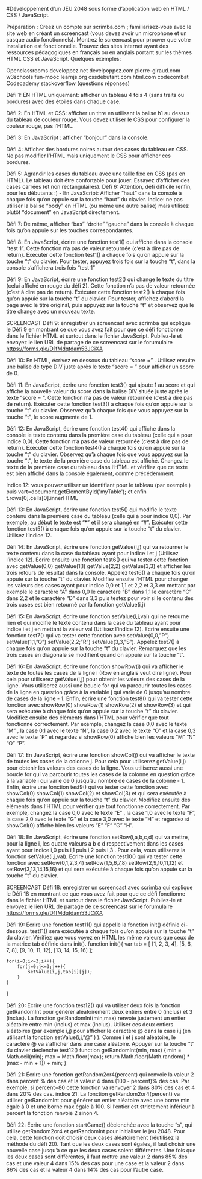 #Développement d’un JEU 2048 sous forme d’application web en HTML / CSS / JavaScript.

Préparation : Créez un compte sur scrimba.com ; familiarisez-vous avec le site web en créant un screencast (vous devez avoir un microphone et un casque audio fonctionnels). Montrez le screencast pour prouver que votre installation est fonctionnelle.
Trouvez des sites internet ayant des ressources pédagogiques en français ou en anglais portant sur les thèmes HTML CSS et JavaScript. Quelques exemples:



Openclassrooms
 developpez.net develpoppez.com
 pierre-giraud.com 
 w3schools
 fun-mooc
 learnjs.org
 cssdebutant.com
 html.com
 codecombat
 Codecademy
 stackoverflow (questions réponses)




Défi 1: EN HTML uniquement: afficher un tableau 4 fois 4 (sans traits ou bordures) avec des étoiles dans chaque case.

Défi 2: En HTML et CSS: afficher un titre en utilisant la balise h1 au dessus du tableau de couleur rouge. Vous devez utiliser le CSS pour configurer la couleur rouge, pas l’HTML. 

Défi 3: En JavaScript : afficher “bonjour” dans la console.

Défi 4: Afficher des bordures noires autour des cases du tableau en CSS. Ne pas modifier l’HTML mais uniquement le CSS pour afficher ces bordures.

Défi 5: Agrandir les cases du tableau avec une taille fixe en CSS (pas en HTML). Le tableau doit être confortable pour jouer. Essayez d’afficher des cases carrées (et non rectangulaires).
Défi 6: Attention, défi difficile (enfin, pour les débutants :) - En JavaScript: Afficher “haut” dans la console à chaque fois qu’on appuie sur la touche “haut” du clavier. Indice: ne pas utiliser la balise “body” en HTML (ou même une autre balise) mais utilisez plutôt “document” en JavaScript directement.

Défi 7: De même, afficher “bas” “droite” “gauche” dans la console à chaque fois qu’on appuie sur les touches correspondantes.

Défi 8: En JavaScript, écrire une fonction test1() qui affiche dans la console “test 1”. Cette fonction n’a pas de valeur retournée (c’est à dire pas de return). Exécuter cette fonction test1() à chaque fois qu’on appuie sur la touche “t” du clavier. Pour tester, appuyez trois fois sur la touche “t”, dans la console s’affichera trois fois “test 1”

Défi 9: En JavaScript, écrire une fonction test2() qui change le texte du titre (celui affiché en rouge du défi 2). Cette fonction n’a pas de valeur retournée (c’est à dire pas de return). Exécuter cette fonction test2() à chaque fois qu’on appuie sur la touche “t” du clavier. Pour tester, affichez d’abord la page avec le titre original, puis appuyez sur la touche “t” et observez que le titre change avec un nouveau texte.

SCREENCAST Défi 9: enregistrer un screencast avec scrimba qui explique le Défi 9 en montrant ce que vous avez fait pour que ce défi fonctionne dans le fichier HTML et surtout dans le fichier JavaScript. Publiez-le et envoyez le lien URL de partage de ce screencast sur le forumulaire https://forms.gle/D1fMdqtdam53JCiXA 

Défi 10: En HTML, écrivez en dessous du tableau  “score =” .  Utilisez ensuite une balise de type DIV juste après le texte “score = ” pour afficher un score de 0. 

Défi 11: En JavaScript, écrire une fonction test3() qui ajoute 1 au score et qui affiche la nouvelle valeur du score dans la balise DIV située juste après le texte “score = “. Cette fonction n’a pas de valeur retournée (c’est à dire pas de return). Exécuter cette fonction test3() à chaque fois qu’on appuie sur la touche “t” du clavier. Observez qu’à chaque fois que vous appuyez sur la touche “t”, le score augmente de 1.

Défi 12: En JavaScript, écrire une fonction test4() qui affiche dans la console le texte contenu dans la première case du tableau (celle qui a pour indice 0,0). Cette fonction n’a pas de valeur retournée (c’est à dire pas de return). Exécuter cette fonction test4() à chaque fois qu’on appuie sur la touche “t” du clavier. Observez qu’à chaque fois que vous appuyez sur la touche “t”, le texte de la première case du tableau est affiché. Changez le texte de la première case du tableau dans l’HTML et vérifiez que ce texte est bien affiché dans la console également, comme précédemment.

Indice 12: vous pouvez utiliser un identifiant pour le tableau (par exemple <table id=”mytable”>) puis vart=document.getElementById(&apos;myTable&apos;); et enfin t.rows[0].cells[0].innerHTML
 
Défi 13: En JavaScript, écrire une fonction test5() qui modifie le texte contenu dans la première case du tableau (celle qui a pour indice 0,0). Par exemple, au début le texte est “*” et il sera changé en “#”. Exécuter cette fonction test5() à chaque fois qu’on appuie sur la touche “t” du clavier. Utilisez l’indice 12. 

Défi 14: En JavaScript, écrire une fonction getValue(i,j) qui va retourner le texte contenu dans la case du tableau ayant pour indice i et j (Utilisez l’indice 12). Ecrire ensuite une fonction test6() qui va tester cette fonction avec getValue(0,0) getValue(1,1) getValue(2,2) getValue(3,3) et afficher les trois retours de résultat dans la console. Appelez test6() à chaque fois qu’on appuie sur la touche “t” du clavier. Modifiez ensuite l’HTML pour changer les valeurs des cases ayant pour indice 0,0 et 1,1 et 2,2 et 3,3 en mettant par exemple le caractère “A” dans 0,0 le caractère “B” dans 1,1 le caractère “C” dans 2,2 et le caractère “D” dans 3,3 puis testez pour voir si le contenu des trois cases est bien retourné par la fonction getValue(i,j)

Défi 15: En JavaScript, écrire une fonction setValue(i,j,val) qui ne retourne rien et qui modifie le texte contenu dans la case du tableau ayant pour indice i et j en mettant la valeur val (Utilisez l’indice 12). Ecrire ensuite une fonction test7() qui va tester cette fonction avec setValue(0,0,”P”) setValue(1,1,”Q”) setValue(2,2;”R”) setValue(3,3,”S”). Appelez test7() à chaque fois qu’on appuie sur la touche “t” du clavier.  Remarquez que les trois cases en diagonale se modifient quand on appuie sur la touche “t”. 

Défi 16: En JavaScript, écrire une fonction showRow(i) qui va afficher le texte de toutes les cases de la ligne i (Row en anglais veut dire ligne). Pour cela pour utiliserez getValue(i,j) pour obtenir les valeurs des cases de la ligne. Vous utiliserez aussi une boucle for qui va parcourir toutes les cases de la ligne en question grâce à la variable j qui varie de 0 jusqu’au nombre de cases de la ligne - 1. Enfin, écrire une fonction test8() qui va tester cette fonction avec showRow(0) showRow(1) showRow(2) et showRow(3) et qui sera exécutée à chaque fois qu’on appuie sur la touche “t” du clavier. Modifiez ensuite des éléments dans l’HTML pour vérifier que tout fonctionne correctement. Par exemple, changez la case 0,0 avec le texte “M” , la case 0,1 avec le texte “N”, la case 0,2 avec le texte “O” et la case 0,3 avec le texte “P” et regardez si showRow(0) affiche bien les valeurs “M”  “N”  “O”  “P”.

Défi 17: En JavaScript, écrire une fonction showCol(j) qui va afficher le texte de toutes les cases de la colonne j. Pour cela pour utiliserez getValue(i,j) pour obtenir les valeurs des cases de la ligne. Vous utiliserez aussi une boucle for qui va parcourir toutes les cases de la colonne en question grâce à la variable i qui varie de 0 jusqu’au nombre de cases de la colonne - 1. Enfin, écrire une fonction test9() qui va tester cette fonction avec showCol(0) showCol(1) showCol(2) et showCol(3) et qui sera exécutée à chaque fois qu’on appuie sur la touche “t” du clavier. Modifiez ensuite des éléments dans l’HTML pour vérifier que tout fonctionne correctement. Par exemple, changez la case 0,0 avec le texte “E” , la case 1,0 avec le texte “F”, la case 2,0 avec le texte “G” et la case 3,0 avec le texte “H” et regardez si showCol(0) affiche bien les valeurs “E”  “F”  “G”  “H”.

Défi 18: En JavaScript, écrire une fonction setRow(i,a,b,c,d) qui va mettre, pour la ligne i, les quatre valeurs a b c d respectivement dans les cases ayant pour indice i,0 puis  i,1 puis  i,2 puis i,3 . Pour cela, vous utiliserez la fonction setValue(i,j,val). Ecrire une fonction test10() qui va tester cette fonction avec setRow(0,1,2,3,4) setRow(1,5,6,7,8) setRow(2,9,10,11,12) et setRow(3,13,14,15,16) et qui sera exécutée à chaque fois qu’on appuie sur la touche “t” du clavier. 

SCREENCAST Défi 18: enregistrer un screencast avec scrimba qui explique le Défi 18 en montrant ce que vous avez fait pour que ce défi fonctionne dans le fichier HTML et surtout dans le fichier JavaScript. Publiez-le et envoyez le lien URL de partage de ce screencast sur le forumulaire https://forms.gle/D1fMdqtdam53JCiXA 

Défi 19: Écrire une fonction test11() qui appelle la fonction init() définie ci-dessous. test11() sera exécutée à chaque fois qu’on appuie sur la touche “t” du clavier. Vérifiez que vous voyez en HTML les même valeurs que ceux de la matrice tab définie dans init().
function init(){
    var tab = [
  [1, 2, 3, 4],
  [5, 6, 7, 8],
  [9, 10, 11, 12],
  [13, 14, 15, 16]
    ];
    
    for(i=0;i<=3;i++){
        for(j=0;j<=3;j++){
            setValue(i,j,tab[i][j]); 
        }
    }
}

Défi 20: Écrire une fonction test12() qui va utiliser deux fois la fonction getRandomInt pour générer aléatoirement deux entiers entre 0 (inclus) et 3 (inclus). La fonction getRandomInt(min,max) renvoie justement un entier aléatoire entre min (inclus) et max (inclus). Utiliser ces deux entiers aléatoires (par exemple i,j) pour afficher le caractère @ dans la case i,j (en utilisant la fonction setValue(i,j,”@” ) ). Comme i et j sont aléatoire, le caractère @ va s’afficher dans une case aléatoire. Appuyer sur la touche “t” du clavier déclenche test12()
function getRandomInt(min, max) {
    min = Math.ceil(min);
    max = Math.floor(max);
    return Math.floor(Math.random() * (max - min + 1)) + min;
}


Défi 21: Écrire une fonction getRandom2or4(percent) qui renvoie la valeur 2 dans percent % des cas et la valeur 4 dans (100 - percent)% des cas. Par exemple, si percent=80 cette fonction va renvoyer 2 dans 80% des cas et 4 dans 20% des cas. 
indice 21: La fonction getRandom2or4(percent) va utiliser getRandomInt pour générer un entier aléatoire avec une borne min égale à 0 et une borne max égale à 100. Si l’entier est strictement inférieur à percent la fonction renvoie 2 sinon 4.

Défi 22: Écrire une fonction startGame() déclenchée avec la touche “s”, qui utilise getRandom2or4 et getRandomInt pour initialiser le jeu 2048. Pour cela, cette fonction doit choisir deux cases aléatoirement (réutilisez la méthode du défi 20). Tant que les deux cases sont égales, il faut choisir une nouvelle case jusqu’à ce que les deux cases soient différentes. Une fois que les deux cases sont différentes, il faut mettre une valeur 2 dans 85% des cas et une valeur 4 dans 15% des cas pour une case et la valeur 2 dans 86% des cas et la valeur 4 dans 14% des cas pour l’autre case.

